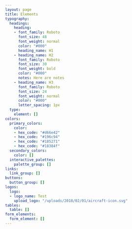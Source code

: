 ```yaml
---
layout: page
title: Elements
typography:
  headings:
    heading:
    - font_family: Roboto
      font_size: 48
      font_weight: normal
      color: "#000"
      heading_name: H1
    - heading_name: H2
      font_family: Roboto
      font_size: 30
      font_weight: bold
      color: "#000"
      notes: Here are notes
    - heading_name: H3
      font_family: Roboto
      font_size: 24
      font_weight: normal
      color: "#000"
      letter_spacing: 1px
  type:
    element: []
colors:
  primary_colors:
    color:
    - hex_code: "#d66e42"
    - hex_code: "#196c94"
    - hex_code: "#185271"
    - hex_code: "#18384f"
  secondary_colors:
    color: []
  interactive_palettes:
    palette_group: []
links:
  link_group: []
buttons:
  button_group: []
logos:
  logo:
  - logo_name: Test
    upload_logo: "/uploads/2018/02/01/aircraft-icon.svg"
tables:
  table: []
form_elements:
  form_element: []
---
```


